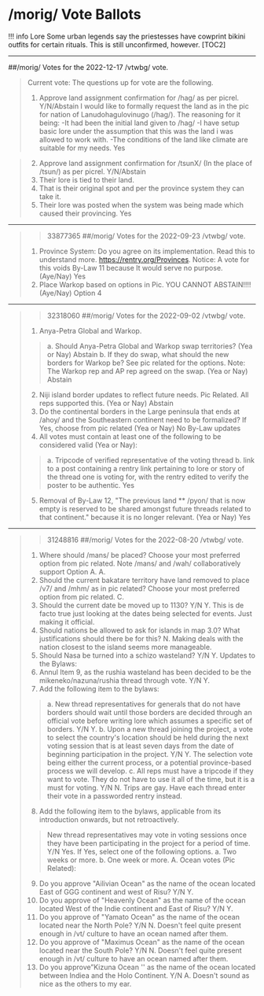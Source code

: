 # /morig/ Vote Ballots
!!! info Lore
    Some urban legends say the priestesses have cowprint bikini outfits for certain rituals. This is still unconfirmed, however.
[TOC2]
***

##/morig/ Votes for the 2022-12-17 /vtwbg/ vote.
>Current vote:
The questions up for vote are the following.
>1. Approve land assignment confirmation for /hag/ as per picrel. Y/N/Abstain
>I would like to formally request the land as in the pic for nation of Lanudohagulovinugo (/hag/).
>The reasoning for it being:
>-It had been the initial land given to /hag/
>-I have setup basic lore under the assumption that this was the land i was allowed to work with.
>-The conditions of the land like climate are suitable for my needs.
Yes

>2. Approve land assignment confirmation for /tsunX/ (In the place of /tsun/) as per picrel. Y/N/Abstain
>1. Their lore is tied to their land.
>2. That is their original spot and per the province system they can take it.
>3. Their lore was posted when the system was being made which caused their provincing.
Yes
***
>>33877365
##/morig/ Votes for the 2022-09-23 /vtwbg/ vote.
>1. Province System: Do you agree on its implementation. Read this to understand more. https://rentry.org/Provinces. Notice: A vote for this voids By-Law 11 because It would serve no purpose. (Aye/Nay)
Yes
>2. Place Warkop based on options in Pic. YOU CANNOT ABSTAIN!!!! (Aye/Nay)
Option 4
***
>>32318060
##/morig/ Votes for the 2022-09-02 /vtwbg/ vote.
>1. Anya-Petra Global and Warkop.
>>a. Should Anya-Petra Global and Warkop swap territories? (Yea or Nay)
Abstain
>>b. If they do swap, what should the new borders for Warkop be? See pic related for the options. Note: The Warkop rep and AP rep agreed on the swap. (Yea or Nay)
Abstain
>2. Niji island border updates to reflect future needs. Pic Related. All reps supported this. (Yea or Nay)
Abstain
>3. Do the continental borders in the Large peninsula that ends at /ahoy/ and the Southeastern continent need to be formalized? If Yes, choose from pic related (Yea or Nay)
No
>By-Law updates
>4. All votes must contain at least one of the following to be considered valid (Yea or Nay):
>>a. Tripcode of verified representative of the voting thread
>>b. link to a post containing a rentry link pertaining to lore or story of the thread one is voting for, with the rentry edited to verify the poster to be authentic.
Yes
>5. Removal of By-Law 12, "The previous land ** /pyon/ that is now empty is reserved to be shared amongst future threads related to that continent." because it is no longer relevant. (Yea or Nay)
Yes
***
>>31248816
##/morig/ Votes for the 2022-08-20 /vtwbg/ vote.
>1. Where should /mans/ be placed? Choose your most preferred option from pic related. Note /mans/ and /wah/ collaboratively support Option A.
A.
>2. Should the current bakatare territory have land removed to place /v7/ and /mhm/ as in pic related? Choose your most preferred option from pic related.
C.
>3. Should the current date be moved up to 1130? Y/N
Y. This is de facto true just looking at the dates being selected for events. Just making it official.
>4. Should nations be allowed to ask for islands in map 3.0? What justifications should there be for this?
N. Making deals with the nation closest to the island seems more manageable.
>5. Should Nasa be turned into a schizo wasteland? Y/N
Y.
Updates to the Bylaws:
>6. Annul Item 9, as the rushia wasteland has been decided to be the mikeneko/nazuna/rushia thread through vote. Y/N
Y.
>7. Add the following item to the bylaws:
>>a. New thread representatives for generals that do not have borders should wait until those borders are decided through an official vote before writing lore which assumes a specific set of borders. Y/N
Y.
>>b. Upon a new thread joining the project, a vote to select the country's location should be held during the next voting session that is at least seven days from the date of beginning participation in the project. Y/N
Y. The selection vote being either the current process, or a potential province-based process we will develop.
>>c. All reps must have a tripcode if they want to vote. They do not have to use it all of the time, but it is a must for voting. Y/N
N. Trips are gay. Have each thread enter their vote in a passworded rentry instead.
>8. Add the following item to the bylaws, applicable from its introduction onwards, but not retroactively.
>>New thread representatives may vote in voting sessions once they have been participating in the project for a period of time. Y/N
Yes.
>>If Yes, select one of the following options.
>>a. Two weeks or more.
>>b. One week or more.
A.
Ocean votes (Pic Related):
>9. Do you approve "Ailivian Ocean" as the name of the ocean located East of GGG continent and west of Risu? Y/N
Y.
>10. Do you approve of "Heavenly Ocean" as the name of the ocean located West of the Indie continent and East of Risu? Y/N
Y.
>11. Do you approve of "Yamato Ocean" as the name of the ocean located near the North Pole? Y/N
N. Doesn't feel quite present enough in /vt/ culture to have an ocean named after them.
>12. Do you approve of "Maximus Ocean" as the name of the ocean located near the South Pole? Y/N
N. Doesn't feel quite present enough in /vt/ culture to have an ocean named after them.
>13. Do you approve”Kizuna Ocean '' as the name of the ocean located between Indiea and the Holo Continent. Y/N
A. Doesn't sound as nice as the others to my ear.